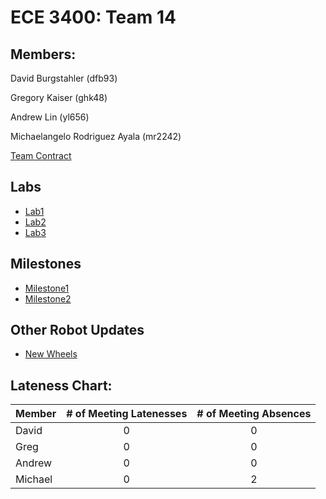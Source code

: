 #  ECE 3400: Team 14

## Members:

David Burgstahler (dfb93)

Gregory Kaiser (ghk48)

Andrew Lin (yl656)

Michaelangelo Rodriguez Ayala (mr2242)

[Team Contract](./team_contract.md)

## Labs
* [Lab1](Labs/Lab1.md)
* [Lab2](Labs/Lab2.md)
* [Lab3](Labs/Lab3.md)

## Milestones
* [Milestone1](Milestones/Milestone1.md)
* [Milestone2](Milestones/Milestone2.md)

## Other Robot Updates
* [New Wheels](OtherUpdates/newWheels.md)

## Lateness Chart: 

| Member       | # of Meeting Latenesses | # of Meeting Absences | 
| -------------|:-------------:|:-------------:|
| David        | 0             | 0             |
| Greg         | 0             | 0             | 
| Andrew       | 0             | 0             | 
| Michael      | 0             | 2             | 
